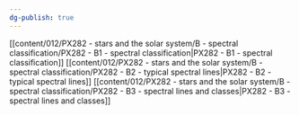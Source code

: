```yaml
---
dg-publish: true
---
```


[[content/012/PX282 - stars and the solar system/B - spectral classification/PX282 - B1 - spectral classification\|PX282 - B1 - spectral classification]]
[[content/012/PX282 - stars and the solar system/B - spectral classification/PX282 - B2 - typical spectral lines\|PX282 - B2 - typical spectral lines]]
[[content/012/PX282 - stars and the solar system/B - spectral classification/PX282 - B3 - spectral lines and classes\|PX282 - B3 - spectral lines and classes]]

